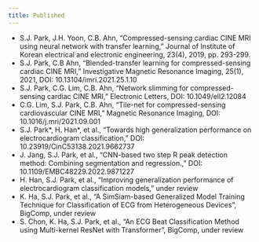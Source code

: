 ```yaml
---
title: Published
---
```


- S.J. Park, J.H. Yoon, C.B. Ahn, “Compressed-sensing cardiac CINE MRI using neural network with transfer learning,” Journal of Institute of Korean electrical and electronic engineering, 23(4), 2019, pp. 293-299.
- S.J. Park, C.B Ahn, “Blended-transfer learning for compressed-sensing cardiac CINE MRI,” Investigative Magnetic Resonance Imaging, 25(1), 2021, DOI: 10.13104/imri.2021.25.1.10
- S.J. Park, C.G. Lim, C.B. Ahn, “Network slimming for compressed-sensing cardiac CINE MRI,” Electronic Letters, DOI: 10.1049/ell2.12084
- C.G. Lim, S.J. Park, C.B. Ahn, “Tile-net for compressed-sensing cardiovascular CINE MRI,” Magnetic Resonance Imaging, DOI: 10.1016/j.mri/2021.09.001
- S.J. Park*, H. Han*, et al., “Towards high generalization performance on electrocardiogram classification,” DOI: 10.23919/CinC53138.2021.9662737
- J. Jang, S.J. Park, et al., “CNN-based two step R peak detection method: Combining segmentation and regression.,” DOI: 10.1109/EMBC48229.2022.9871227
- H. Han, S.J. Park, et al., “Improving generalization performance of electrocardiogram classification models,” under review
- K. Ha, S.J. Park, et al., “A SimSiam-based Generalized Model Training Technique for Classification of ECG from Heterogeneous Devices”, BigComp, under review
- S. Chon, K. Ha, S.J. Park, et al., “An ECG Beat Classification Method using Multi-kernel ResNet with Transformer”, BigComp, under review
